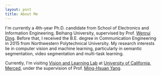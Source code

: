 ```yaml
---
layout: post
title: About Me
---
```

I'm currently a 4th-year Ph.D. candidate from School of Electronics and Information Engineering, Beihang University, supervised by Prof. <a href="http://www.ee.buaa.edu.cn/info/1040/1172.htm">Wenrui Ding</a>. Before that, I received the B.E. degree in Communication Engineering in 2015 from Northwestern Polytechnical University.
My research interests lie in computer vision and machine learning, particularly in semantic segmentation, video segmentation and multi-task learning.

Currently, I'm visiting <a href="http://vllab.ucmerced.edu/">Vision and Learning Lab</a> at <a href="https://www.ucmerced.edu/">University of California, Merced</a>, under the supervision of Prof. <a href="http://faculty.ucmerced.edu/mhyang/">Ming-Hsuan Yang</a>. 
